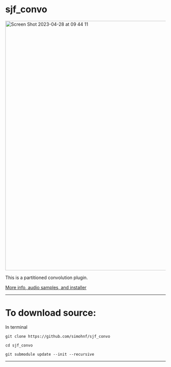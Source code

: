# sjf_convo

<img width="781" alt="Screen Shot 2023-04-28 at 09 44 11" src="https://user-images.githubusercontent.com/12850558/235100836-e2efa1fc-10b8-4c5a-b70d-19d92d01397e.png">

This is a partitioned convolution plugin. 

[More info, audio samples, and installer](https://simohnf.github.io./plug-ins/sjf_convo/)


------------------------------
# To download source:

In terminal 
```
git clone https://github.com/simohnf/sjf_convo

cd sjf_convo

git submodule update --init --recursive
```
---------------
